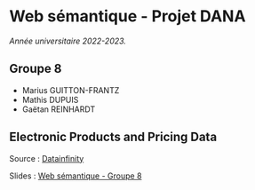 # Web sémantique - Projet DANA
*Année universitaire 2022-2023.*

## Groupe 8
- Marius GUITTON-FRANTZ
- Mathis DUPUIS
- Gaëtan REINHARDT

## Electronic Products and Pricing Data
Source : [Datainfinity](data.world/datafiniti/electronic-products-and-pricing-data)

Slides : [Web sémantique - Groupe 8](https://docs.google.com/presentation/d/1T6nMpp9C3K_5w6DpYw430Im0jwAyvkJCqinKOH8bGU8/edit#slide=id.g15941187b6a_0_1790)